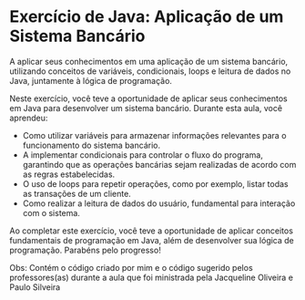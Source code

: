 # Exercício de Java: Aplicação de um Sistema Bancário

A aplicar seus conhecimentos em uma aplicação de um sistema bancário, utilizando conceitos de variáveis, condicionais, loops e leitura de dados no Java, juntamente à lógica de programação.

Neste exercício, você teve a oportunidade de aplicar seus conhecimentos em Java para desenvolver um sistema bancário. Durante esta aula, você aprendeu:

- Como utilizar variáveis para armazenar informações relevantes para o funcionamento do sistema bancário.
- A implementar condicionais para controlar o fluxo do programa, garantindo que as operações bancárias sejam realizadas de acordo com as regras estabelecidas.
- O uso de loops para repetir operações, como por exemplo, listar todas as transações de um cliente.
- Como realizar a leitura de dados do usuário, fundamental para interação com o sistema.

Ao completar este exercício, você teve a oportunidade de aplicar conceitos fundamentais de programação em Java, além de desenvolver sua lógica de programação. Parabéns pelo progresso!

Obs: Contém o código criado por mim e o código sugerido pelos professores(as) durante a aula que foi ministrada pela Jacqueline Oliveira e 
Paulo Silveira
